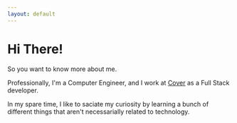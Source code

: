```yaml
---
layout: default
---
```


# Hi There!

So you want to know more about me.

Professionally, I'm a Computer Engineer, and I work at
[Cover](https://cover.com/) as a Full Stack developer.

In my spare time, I like to saciate my curiosity by learning a bunch of different
things that aren't necessarially related to technology.
